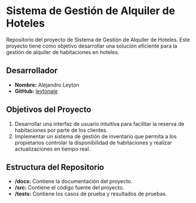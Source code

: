 # Sistema de Gestión de Alquiler de Hoteles

Repositorio del proyecto de Sistema de Gestión de Alquiler de Hoteles. Este proyecto tiene como objetivo desarrollar una solución eficiente para la gestión de alquiler de habitaciones en hoteles.

## Desarrollador
- **Nombre:** Alejandro Leyton
- **GitHub:** [leytonale](https://github.com/leytonale)

## Objetivos del Proyecto
1. Desarrollar una interfaz de usuario intuitiva para facilitar la reserva de habitaciones por parte de los clientes.
2. Implementar un sistema de gestión de inventario que permita a los propietarios controlar la disponibilidad de habitaciones y realizar actualizaciones en tiempo real.

## Estructura del Repositorio
- **/docs:** Contiene la documentación del proyecto.
- **/src:** Contiene el código fuente del proyecto.
- **/tests:** Contiene los casos de prueba y resultados de pruebas.
